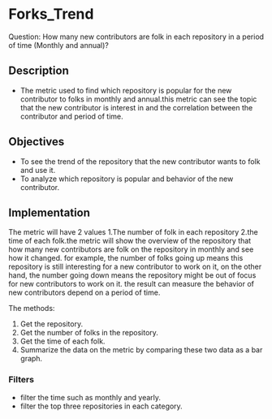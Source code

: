 # Forks_Trend

Question: How many new contributors are folk in each repository in a period of time (Monthly and annual)?

## Description
- The metric used to find which repository is popular for the new contributor to folks in monthly and annual.this metric can see the topic that the new contributor is interest in and the correlation between the contributor and period of time.

## Objectives
- To see the trend of the repository that the new contributor wants to folk and use it.
- To analyze which repository is popular and behavior of the new contributor.


## Implementation
The metric will have 2 values 1.The number of folk in each repository 2.the time of each folk.the metric will show the overview of the repository that how many new contributors are folk on the repository in monthly and see how it changed. for example, the number of folks going up means this repository is still interesting for a new contributor to work on it, on the other hand, the number going down means the repository might be out of focus for new contributors to work on it. the result can measure the behavior of new contributors depend on a period of time.

The methods:
1. Get the repository.
2. Get the number of folks in the repository.
3. Get the time of each folk.
4. Summarize the data on the metric by comparing these two data as a bar graph.


### Filters
- filter the time such as monthly and yearly.
- filter the top three repositories in each category.


